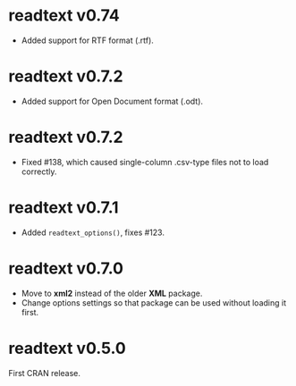 readtext v0.74
==============

* Added support for RTF format (.rtf).


readtext v0.7.2
==============

* Added support for Open Document format (.odt).


readtext v0.7.2
==============

* Fixed #138, which caused single-column .csv-type files not to load correctly.


readtext v0.7.1
==============

*  Added `readtext_options()`, fixes #123.


readtext v0.7.0
==============

*  Move to **xml2** instead of the older **XML** package.  
*  Change options settings so that package can be used without loading it first.


readtext v0.5.0
==============

First CRAN release.
